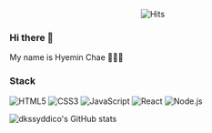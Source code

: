 <div align=center>
  
![Hits](https://hits.seeyoufarm.com/api/count/incr/badge.svg?url=https%3A%2F%2Fgithub.com%2Fdkssyddico%2Fhit-counter&count_bg=%2379C83D&title_bg=%23555555&icon=&icon_color=%23D58787&title=hits&edge_flat=false)
</div>

### Hi there 👋
My name is Hyemin Chae 👩🏻‍💻

### Stack
![HTML5](https://img.shields.io/badge/HTML5-red?style=flat-square&logo=html5&logoColor=white)
![CSS3](https://img.shields.io/badge/CSS-blue?style=flat-square&logo=css3&logoColor=white)
![JavaScript](https://img.shields.io/badge/JavaScript-EFD81D?style=flat-square&logo=JavaScript&logoColor=black)
![React](https://img.shields.io/badge/React-61DAFB?style=flat-square&logo=React&logoColor=black)
![Node.js](https://img.shields.io/badge/Node.js-339933?style=flat-square&logo=Node.js&logoColor=white)



![dkssyddico's GitHub stats](https://github-readme-stats.vercel.app/api?username=dkssyddico&theme=ayu-mirage&show_icons=true)

